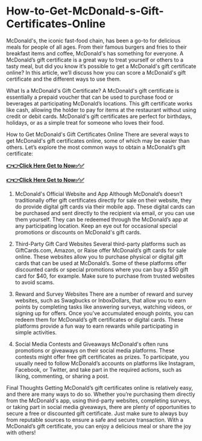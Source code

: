 # How-to-Get-McDonald-s-Gift-Certificates-Online

McDonald's, the iconic fast-food chain, has been a go-to for delicious meals for people of all ages. From their famous burgers and fries to their breakfast items and coffee, McDonald's has something for everyone. A McDonald’s gift certificate is a great way to treat yourself or others to a tasty meal, but did you know it’s possible to get a McDonald's gift certificate online? In this article, we’ll discuss how you can score a McDonald's gift certificate and the different ways to use them.

What Is a McDonald's Gift Certificate?
A McDonald's gift certificate is essentially a prepaid voucher that can be used to purchase food or beverages at participating McDonald’s locations. This gift certificate works like cash, allowing the holder to pay for items at the restaurant without using credit or debit cards. McDonald's gift certificates are perfect for birthdays, holidays, or as a simple treat for someone who loves their food.

How to Get McDonald's Gift Certificates Online
There are several ways to get McDonald's gift certificates online, some of which may be easier than others. Let’s explore the most common ways to obtain a McDonald’s gift certificate:

[**👉👉Click Here Get to Now✅✅**](https://free-gift-card.raj-solution.com/958f890)


[**👉👉Click Here Get to Now✅✅**](https://free-gift-card.raj-solution.com/958f890)

1. McDonald's Official Website and App
Although McDonald’s doesn’t traditionally offer gift certificates directly for sale on their website, they do provide digital gift cards via their mobile app. These digital cards can be purchased and sent directly to the recipient via email, or you can use them yourself. They can be redeemed through the McDonald’s app at any participating location. Keep an eye out for occasional special promotions or discounts on McDonald's gift cards.

2. Third-Party Gift Card Websites
Several third-party platforms such as GiftCards.com, Amazon, or Raise offer McDonald’s gift cards for sale online. These websites allow you to purchase physical or digital gift cards that can be used at McDonald’s. Some of these platforms offer discounted cards or special promotions where you can buy a $50 gift card for $40, for example. Make sure to purchase from trusted websites to avoid scams.

3. Reward and Survey Websites
There are a number of reward and survey websites, such as Swagbucks or InboxDollars, that allow you to earn points by completing tasks like answering surveys, watching videos, or signing up for offers. Once you've accumulated enough points, you can redeem them for McDonald’s gift certificates or digital cards. These platforms provide a fun way to earn rewards while participating in simple activities.

4. Social Media Contests and Giveaways
McDonald's often runs promotions or giveaways on their social media platforms. These contests might offer free gift certificates as prizes. To participate, you usually need to follow McDonald’s accounts on platforms like Instagram, Facebook, or Twitter, and take part in the required actions, such as liking, commenting, or sharing a post.

Final Thoughts
Getting McDonald’s gift certificates online is relatively easy, and there are many ways to do so. Whether you’re purchasing them directly from the McDonald's app, using third-party websites, completing surveys, or taking part in social media giveaways, there are plenty of opportunities to secure a free or discounted gift certificate. Just make sure to always buy from reputable sources to ensure a safe and secure transaction. With a McDonald’s gift certificate, you can enjoy a delicious meal or share the joy with others!
